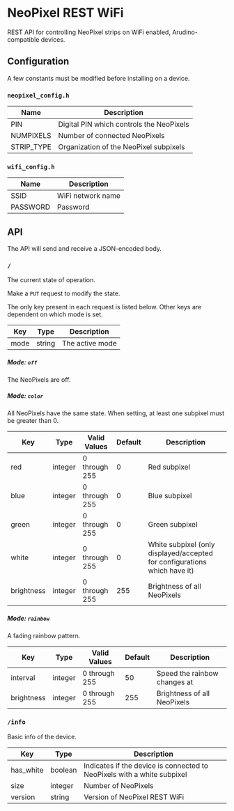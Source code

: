 # NeoPixel REST WiFi
REST API for controlling NeoPixel strips on WiFi enabled, Arudino-compatible devices.

## Configuration

A few constants must be modified before installing on a device.

### `neopixel_config.h`
Name | Description
--- | ---
PIN | Digital PIN which controls the NeoPixels
NUMPIXELS | Number of connected NeoPixels
STRIP_TYPE | Organization of the NeoPixel subpixels

### `wifi_config.h`
Name | Description
--- | ---
SSID | WiFi network name
PASSWORD | Password

## API

The API will send and receive a JSON-encoded body.

### `/`
The current state of operation.

Make a `PUT` request to modify the state.

The only key present in each request is listed below. Other keys are dependent on which mode is set.

Key |  Type | Description
--- | --- | ---
mode | string | The active mode

##### Mode: `off`
The NeoPixels are off.

##### Mode: `color`
All NeoPixels have the same state. When setting, at least one subpixel must be greater than 0.

Key |  Type | Valid Values | Default | Description
--- | --- | --- | --- | ---
red | integer |0 through 255 | 0 | Red subpixel
blue | integer | 0 through 255 | 0 | Blue subpixel
green | integer | 0 through 255 | 0 | Green subpixel
white | integer | 0 through 255 | 0 | White subpixel (only displayed/accepted for configurations which have it)
brightness | integer | 0 through 255 | 255 | Brightness of all NeoPixels

##### Mode: `rainbow`
A fading rainbow pattern.

Key |  Type | Valid Values | Default | Description
--- | --- | --- | --- | ---
interval | integer | 0 through 255 | 50 | Speed the rainbow changes at
brightness | integer | 0 through 255 | 255 | Brightness of all NeoPixels


### `/info`
Basic info of the device.

Key |  Type | Description
--- | --- | ---
has_white | boolean | Indicates if the device is connected to NeoPixels with a white subpixel
size | integer | Number of NeoPixels
version | string | Version of NeoPixel REST WiFi
